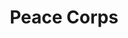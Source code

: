 ---
# This topic lives at
# https://digital.gov/topics/peace-corps

# Topic Title
title: "Peace Corps"

# description — keep it short and clear
# summary: ""

# Weight
weight: 1

# For more information on managing topics,
# see https://github.com/GSA/digitalgov.gov/wiki/topics
---
